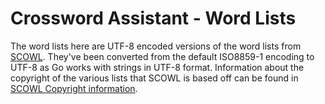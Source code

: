 # Crossword Assistant - Word Lists

The word lists here are UTF-8 encoded versions of the word lists from [SCOWL](http://wordlist.aspell.net/). They've been converted from the default ISO8859-1 encoding to UTF-8 as Go works with strings in UTF-8 format. Information about the copyright of the various lists that SCOWL is based off can be found in [SCOWL Copyright information](scowl-copyright).